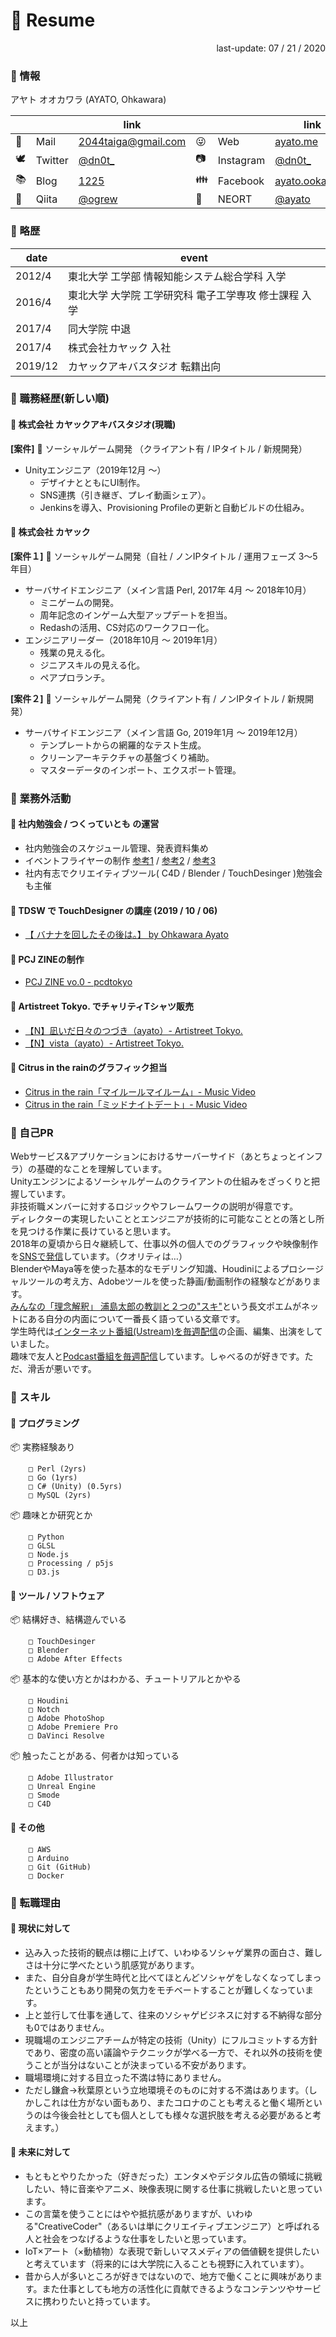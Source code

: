 # 💾 Resume

<div style="text-align: right;">
last-update: 07 / 21 / 2020
</div>

### 💁 情報

アヤト オオカワラ (AYATO, Ohkawara)

|  |  |link|  |  |link|
|---|---|---|---|---|---|
|📨|Mail|<a  href="mailto:2044taiga&#64;gmail.com">2044taiga&#64;gmail.com</a>|😜|Web|[ayato.me](ayato.me)|
|🕊️|Twitter|[@dn0t_](https://twitter.com/dn0t_)|📷|Instagram|[@dn0t_](https://www.instagram.com/dn0t_)|
|📚|Blog|[1225](https://taiga.hatenadiary.com)|👪|Facebook|[ayato.ookawara](https://www.facebook.com/ayato.ookawara)|
|🍏|Qiita|[@ogrew](https://qiita.com/ogrew)|🌈|NEORT|[@ayato](https://neort.io/@ayato)|

### 💁 略歴
|date|event|
|---|---|
|2012/4|東北大学 工学部 情報知能システム総合学科 入学|
|2016/4|東北大学 大学院 工学研究科 電子工学専攻 修士課程 入学|
|2017/4|同大学院 中退|
|2017/4|株式会社カヤック 入社|
|2019/12|カヤックアキバスタジオ 転籍出向|

### 💁 職務経歴(新しい順)
#### 💬 株式会社 カヤックアキバスタジオ(現職)
**[案件]** 📲 ソーシャルゲーム開発 （クライアント有 / IPタイトル / 新規開発）
- Unityエンジニア（2019年12月 ～）
  - デザイナとともにUI制作。 
  - SNS連携（引き継ぎ、プレイ動画シェア）。
  - Jenkinsを導入、Provisioning Profileの更新と自動ビルドの仕組み。

#### 💬 株式会社 カヤック
**[案件１]** 📲 ソーシャルゲーム開発（自社 / ノンIPタイトル / 運用フェーズ 3〜5年目）
- サーバサイドエンジニア（メイン言語 Perl, 2017年 4月 ～ 2018年10月）
  - ミニゲームの開発。
  - 周年記念のインゲーム大型アップデートを担当。
  - Redashの活用、CS対応のワークフロー化。
- エンジニアリーダー（2018年10月 ～ 2019年1月）
  - 残業の見える化。
  - ジニアスキルの見える化。
  - ペアプロランチ。

**[案件２]** 📲 ソーシャルゲーム開発（クライアント有 / ノンIPタイトル / 新規開発）
- サーバサイドエンジニア（メイン言語 Go, 2019年1月 ～ 2019年12月）
  - テンプレートからの網羅的なテスト生成。
  - クリーンアーキテクチャの基盤づくり補助。
  - マスターデータのインポート、エクスポート管理。

### 💁 業務外活動
#### 💬 社内勉強会 / つくっていとも の運営 
  - 社内勉強会のスケジュール管理、発表資料集め
  - イベントフライヤーの制作 [参考1](https://twitter.com/dn0t_/status/1244996420228141057) / [参考2](https://twitter.com/dn0t_/status/1158742231152357379) / [参考3](https://twitter.com/dn0t_/status/1146057398525648897)
  - 社内有志でクリエイティブツール( C4D / Blender / TouchDesinger )勉強会も主催
#### 💬 TDSW で TouchDesigner の講座 (2019 / 10 / 06)
  - [【 バナナを回したその後は。】 by Ohkawara Ayato](https://xsquare002.peatix.com/view)
#### 💬 PCJ ZINEの制作
  - [PCJ ZINE vo.0 - pcdtokyo](https://booth.pm/ja/items/2150150)
#### 💬 Artistreet Tokyo. でチャリティTシャツ販売
  - [【N】凪いだ日々のつづき（ayato）- Artistreet Tokyo.](https://artistreet.official.ec/items/29162585)
  - [【N】vista（ayato）- Artistreet Tokyo.](https://artistreet.official.ec/items/31107135)
#### 💬 Citrus in the rainのグラフィック担当
  - [Citrus in the rain「マイルールマイルーム」- Music Video](https://www.youtube.com/watch?v=gnN5KFpihB4)
  - [Citrus in the rain「ミッドナイトデート」- Music Video](http://www.youtube.com/watch?v=zSlVW1eyBsM)
 
### 💁 自己PR
Webサービス&アプリケーションにおけるサーバーサイド（あとちょっとインフラ）の基礎的なことを理解しています。  
Unityエンジンによるソーシャルゲームのクライアントの仕組みをざっくりと把握しています。  
非技術職メンバーに対するロジックやフレームワークの説明が得意です。  
ディレクターの実現したいこととエンジニアが技術的に可能なこととの落とし所を見つける作業に長けていると思います。  
2018年の夏頃から日々継続して、仕事以外の個人でのグラフィックや映像制作を[SNSで発信](https://www.instagram.com/dn0t_/)しています。（クオリティは…）  
BlenderやMaya等を使った基本的なモデリング知識、Houdiniによるプロシージャルツールの考え方、Adobeツールを使った静画/動画制作の経験などがあります。  
[みんなの「理念解釈」 浦島太郎の教訓と２つの"スキ"](https://www.kayac.com/news/2019/06/philosophy_blog_vol9)という長文ポエムがネットにある自分の内面について一番長く語っている文章です。  
学生時代は[インターネット番組(Ustream)を毎週配信](https://mediage.org/programs/if-i-am)の企画、編集、出演をしていました。  
趣味で友人と[Podcast番組を毎週配信](http://350can.beer)しています。しゃべるのが好きです。ただ、滑舌が悪いです。  

### 💁 スキル
#### 💬 プログラミング
📦 実務経験あり
```
	□ Perl (2yrs)
	□ Go (1yrs)
	□ C# (Unity) (0.5yrs)
	□ MySQL (2yrs)
```
📦 趣味とか研究とか
```
	□ Python
	□ GLSL
	□ Node.js
	□ Processing / p5js
	□ D3.js

```
#### 💬 ツール / ソフトウェア
📦 結構好き、結構遊んでいる
```
	□ TouchDesinger
	□ Blender
	□ Adobe After Effects
```
📦 基本的な使い方とかはわかる、チュートリアルとかやる
```
	□ Houdini
	□ Notch
	□ Adobe PhotoShop		
	□ Adobe Premiere Pro
	□ DaVinci Resolve
```
📦 触ったことがある、何者かは知っている
```
	□ Adobe Illustrator
	□ Unreal Engine
	□ Smode
	□ C4D
```
#### 💬 その他
```
	□ AWS
	□ Arduino
	□ Git (GitHub)
	□ Docker
```

### 💁 転職理由

#### 💬 現状に対して
- 込み入った技術的観点は棚に上げて、いわゆるソシャゲ業界の面白さ、難しさは十分に学べたという肌感覚があります。
- また、自分自身が学生時代と比べてほとんどソシャゲをしなくなってしまったということもあり開発の気力をモチベートすることが難しくなっています。
- 上と並行して仕事を通して、往来のソシャゲビジネスに対する不納得な部分も0ではありません。
- 現職場のエンジニアチームが特定の技術（Unity）にフルコミットする方針であり、密度の高い議論やテクニックが学べる一方で、それ以外の技術を使うことが当分はないことが決まっている不安があります。
- 職場環境に対する目立った不満は特にありません。
- ただし鎌倉->秋葉原という立地環境そのものに対する不満はあります。（しかしこれは仕方がない面もあり、またコロナのことも考えると働く場所というのは今後会社としても個人としても様々な選択肢を考える必要があると考えます。）

#### 💬 未来に対して
- もともとやりたかった（好きだった）エンタメやデジタル広告の領域に挑戦したい、特に音楽やアニメ、映像表現に関する仕事に挑戦したいと思っています。
- この言葉を使うことにはやや抵抗感がありますが、いわゆる"CreativeCoder"（あるいは単にクリエイティブエンジニア）と呼ばれる人と社会をつなげるような仕事をしたいと思っています。
- IoT×アート（×動植物）な表現で新しいマスメディアの価値観を提供したいと考えています（将来的には大学院に入ることも視野に入れています）。
- 昔から人が多いところが好きではないので、地方で働くことに興味があります。また仕事としても地方の活性化に貢献できるようなコンテンツやサービスに携わりたいと持っています。

以上
